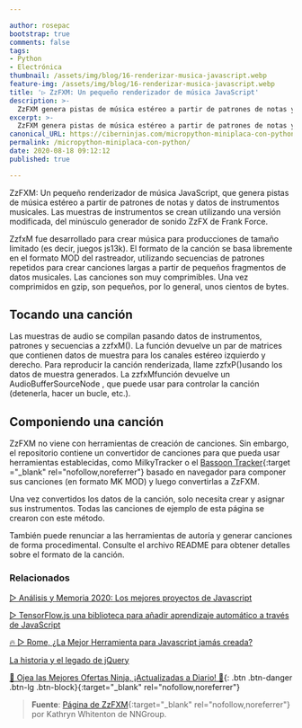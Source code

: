 ```yaml
---

author: rosepac
bootstrap: true
comments: false
tags:
- Python
- Electrónica
thumbnail: /assets/img/blog/16-renderizar-musica-javascript.webp
feature-img: /assets/img/blog/16-renderizar-musica-javascript.webp
title: '▷ ZzFXM: Un pequeño renderizador de música JavaScript'
description: >-
  ZzFXM genera pistas de música estéreo a partir de patrones de notas y datos de instrumentos musicales. Las muestras de instrumentos se crean utilizando una versión modificada, del minúsculo generador de sonido ZzFX de Frank Force.
excerpt: >-
  ZzFXM genera pistas de música estéreo a partir de patrones de notas y datos de instrumentos musicales. Las muestras de instrumentos se crean utilizando una versión modificada, del minúsculo generador de sonido ZzFX de Frank Force.
canonical_URL: https://ciberninjas.com/micropython-miniplaca-con-python/
permalink: /micropython-miniplaca-con-python/
date: 2020-08-18 09:12:12
published: true

---
```


<!-- https://micropython.org/ -> Creo que esto es bueno para alguien que comienza con microcontroladores (similar al Arduino)  

Para la creación rápida de prototipos de aplicaciones GUI, LVGL tiene enlaces de micropython: https://github.com/lvgl/lv_micropython

La aplicación más genial de Python en uC que he visto recientemente está en el espacio del teclado mecánico personalizado:
https://github.com/makerdiary/python-keyboard

Seeedstudio proporciona ArduPy para su terminal Wio, que puede generar bibliotecas de micropython desde Arduino C Libs. Por lo tanto, puede escribir código Arduino con micropython en el dispositivo. Como IDE, proporcionan complementos para MS VisualStudo Code.
https://wiki.seeedstudio.com/ArduPy/

Echa un vistazo a uiflow de M5Stack. Es un IDE web que usa micropython para ESP32. Puede utilizar los sensores de arboleda M5stack. El IDE genera código Python que se puede utilizar en cualquier implementación de MicroPython (ESP8266, EPS32, Raspi, CircuitPython, Micro: Bit, lo que sea) y las bibliotecas de Python son todas de código abierto.
https://flow.m5stack.com/



 () buscar tambien Pycopy -->
<!-- TinyGo ( https://github.com/tinygo-org/tinygo ) es el equivalente en Golang de esto para cualquiera que quiera un lenguaje más eficiente (que Python) y simple de usar.
respuesta

	
lloeki Hace 20 horas [-]

De manera similar, hay mruby que está bastante simplificado, aunque no estoy seguro de los requisitos exactos (esos requisitos de micropython son bastante impresionantes)
https://mruby.org/ 


Ya lo hace! (Siempre que el destino admita LLVM)
https://rust-embedded.github.io/book/

 No quiero Python en Arduino, quiero Rust: https://github.com/avr-rust/ruduino
Qué hermoso sería eso; un administrador de paquetes asombroso (Cargo), tipos fuertes, un rendimiento increíblemente rápido, memoria segura y errores menos extraños que son difíciles de depurar en un sistema integrado.


Es un poco más limitado para el rendimiento, pero tal vez Starlark es lo que estás buscando. https://github.com/bazelbuild/starlark
respuesta




-->














ZzFXM: Un pequeño renderizador de música JavaScript, que genera pistas de música estéreo a partir de patrones de notas y datos de instrumentos musicales. Las muestras de instrumentos se crean utilizando una versión modificada, del minúsculo generador de sonido ZzFX de Frank Force.

ZzfxM fue desarrollado para crear música para producciones de tamaño limitado (es decir, juegos js13k). El formato de la canción se basa libremente en el formato MOD del rastreador, utilizando secuencias de patrones repetidos para crear canciones largas a partir de pequeños fragmentos de datos musicales. Las canciones son muy comprimibles. Una vez comprimidos en gzip, son pequeños, por lo general, unos cientos de bytes.

## **Tocando una canción**

Las muestras de audio se compilan pasando datos de instrumentos, patrones y secuencias a zzfxM(). La función devuelve un par de matrices que contienen datos de muestra para los canales estéreo izquierdo y derecho. Para reproducir la canción renderizada, llame zzfxP()usando los datos de muestra generados. La zzfxMfunción devuelve un AudioBufferSourceNode , que puede usar para controlar la canción (detenerla, hacer un bucle, etc.).

## **Componiendo una canción**

ZzFXM no viene con herramientas de creación de canciones. Sin embargo, el repositorio contiene un convertidor de canciones para que pueda usar herramientas establecidas, como MilkyTracker o el [Bassoon Tracker](https://www.stef.be/bassoontracker/){:target ="_blank" rel="nofollow,noreferrer"} basado en navegador para componer sus canciones (en formato MK MOD) y luego convertirlas a ZzFXM.

Una vez convertidos los datos de la canción, solo necesita crear y asignar sus instrumentos. Todas las canciones de ejemplo de esta página se crearon con este método.

También puede renunciar a las herramientas de autoría y generar canciones de forma procedimental. Consulte el archivo README para obtener detalles sobre el formato de la canción.

### **Relacionados** <!-- omit in toc -->

[▷ Análisis y Memoria 2020: Los mejores proyectos de Javascript](https://ciberninjas.com/librer%C3%ADas%20javascript/2020/01/13/memoria-mejores-proyectos-javascript.html)

[▷ TensorFlow.js una biblioteca para añadir aprendizaje automático a través de JavaScript](https://ciberninjas.com/tensorflow-javascript/)

[🔥 ▷ Rome, ¿La Mejor Herramienta para Javascript jamás creada?](https://ciberninjas.com/roma-herramienta-javascript/)

[La historia y el legado de jQuery](https://ciberninjas.com/la-historia-y-el-legado-de-jquery/)

[🎁 Ojea las Mejores Ofertas Ninja, ¡Actualizadas a Diario! 🛒](https://www.amazon.es/shop/cibercursos "Los Mejores Chollos de Amazon, Ofertas Flash, Black Monday y Amazon Prime Day"){: .btn .btn-danger .btn-lg .btn-block}{:target="_blank" rel="nofollow,noreferrer"}

> **Fuente**: [Página de ZzFXM](https://keithclark.github.io/ZzFXM/){:target="_blank" rel="nofollow,noreferrer"} por Kathryn Whitenton de NNGroup.